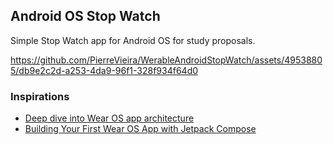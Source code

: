 ## Android OS Stop Watch

Simple Stop Watch app for Android OS for study proposals.

https://github.com/PierreVieira/WerableAndroidStopWatch/assets/49538805/db9e2c2d-a253-4da9-96f1-328f934f64d0

### Inspirations
- [Deep dive into Wear OS app architecture](https://youtu.be/w3KvfvgUIds) 
- [Building Your First Wear OS App with Jetpack Compose](https://www.youtube.com/watch?v=irIGZj1YON8)
